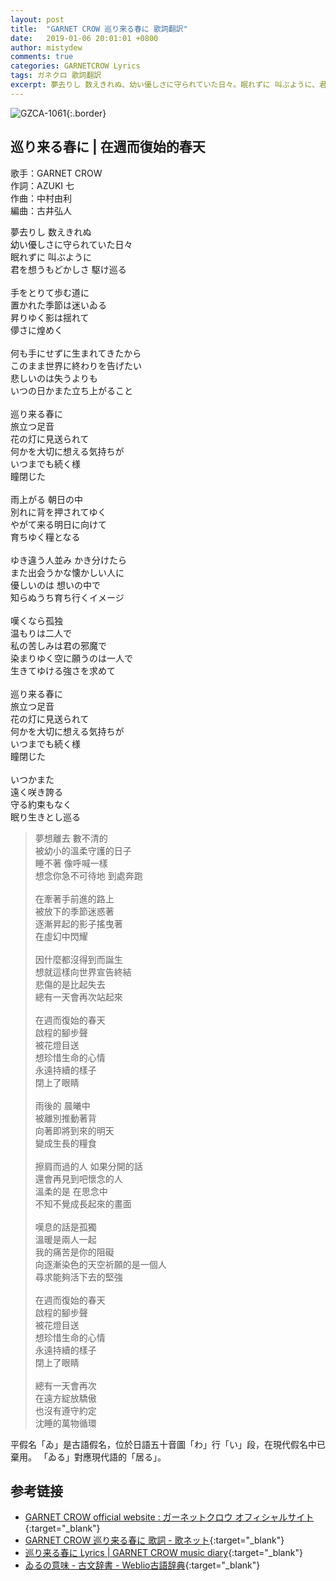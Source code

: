 ```yaml
---
layout: post
title:  "GARNET CROW 巡り来る春に 歌詞翻訳"
date:   2019-01-06 20:01:01 +0800
author: mistydew
comments: true
categories: GARNETCROW Lyrics
tags: ガネクロ 歌詞翻訳
excerpt: 夢去りし 数えきれぬ、幼い優しさに守られていた日々。眠れずに 叫ぶように、君を想うもどかしさ 駆け巡る。
---
```

![GZCA-1061](https://raw.githubusercontent.com/mistydew/gc2/master/cover/album/GZCA-1061.jpg){:.border}

## 巡り来る春に | 在週而復始的春天

歌手：GARNET CROW<br>
作詞：AZUKI 七<br>
作曲：中村由利<br>
編曲：古井弘人

<div class="lyric-original">
<p>
夢去りし 数えきれぬ<br>
幼い優しさに守られていた日々<br>
眠れずに 叫ぶように<br>
君を想うもどかしさ 駆け巡る<br>
<br>
手をとりて歩む道に<br>
置かれた季節は迷いゐる<br>
昇りゆく影は揺れて<br>
儚さに煌めく<br>
<br>
何も手にせずに生まれてきたから<br>
このまま世界に終わりを告げたい<br>
悲しいのは失うよりも<br>
いつの日かまた立ち上がること<br>
<br>
巡り来る春に<br>
旅立つ足音<br>
花の灯に見送られて<br>
何かを大切に想える気持ちが<br>
いつまでも続く様<br>
瞳閉じた<br>
<br>
雨上がる 朝日の中<br>
別れに背を押されてゆく<br>
やがて来る明日に向けて<br>
育ちゆく糧となる<br>
<br>
ゆき違う人並み かき分けたら<br>
また出会うかな懐かしい人に<br>
優しいのは 想いの中で<br>
知らぬうち育ち行くイメージ<br>
<br>
嘆くなら孤独<br>
温もりは二人で<br>
私の苦しみは君の邪魔で<br>
染まりゆく空に願うのは一人で<br>
生きてゆける強さを求めて<br>
<br>
巡り来る春に<br>
旅立つ足音<br>
花の灯に見送られて<br>
何かを大切に想える気持ちが<br>
いつまでも続く様<br>
瞳閉じた<br>
<br>
いつかまた<br>
遠く咲き誇る<br>
守る約束もなく<br>
眠り生きとし巡る
</p>
</div>

<div class="lyric-translation">
<blockquote>
夢想離去 數不清的<br>
被幼小的溫柔守護的日子<br>
睡不著 像呼喊一樣<br>
想念你急不可待地 到處奔跑<br>
<br>
在牽著手前進的路上<br>
被放下的季節迷惑著<br>
逐漸昇起的影子搖曳著<br>
在虛幻中閃耀<br>
<br>
因什麼都沒得到而誕生<br>
想就這樣向世界宣告終結<br>
悲傷的是比起失去<br>
總有一天會再次站起來<br>
<br>
在週而復始的春天<br>
啟程的腳步聲<br>
被花燈目送<br>
想珍惜生命的心情<br>
永遠持續的樣子<br>
閉上了眼睛<br>
<br>
雨後的 晨曦中<br>
被離別推動著背<br>
向著即將到來的明天<br>
變成生長的糧食<br>
<br>
擦肩而過的人 如果分開的話<br>
還會再見到吧懷念的人<br>
溫柔的是 在思念中<br>
不知不覺成長起來的畫面<br>
<br>
嘆息的話是孤獨<br>
溫暖是兩人一起<br>
我的痛苦是你的阻礙<br>
向逐漸染色的天空祈願的是一個人<br>
尋求能夠活下去的堅強<br>
<br>
在週而復始的春天<br>
啟程的腳步聲<br>
被花燈目送<br>
想珍惜生命的心情<br>
永遠持續的樣子<br>
閉上了眼睛<br>
<br>
總有一天會再次<br>
在遠方綻放驕傲<br>
也沒有遵守約定<br>
沈睡的萬物循環
</blockquote>
</div>

平假名「ゐ」是古語假名，位於日語五十音圖「わ」行「い」段，在現代假名中已棄用。
「ゐる」對應現代語的「居る」。

## 参考链接

* [GARNET CROW official website : ガーネットクロウ オフィシャルサイト](http://www.garnetcrow.com){:target="_blank"}
* [GARNET CROW 巡り来る春に 歌詞 - 歌ネット](https://www.uta-net.com/song/20131){:target="_blank"}
* [巡り来る春に Lyrics \| GARNET CROW music diary](https://mistydew.github.io/gc/lyrics/original/巡り来る春に.html){:target="_blank"}
* [ゐるの意味 - 古文辞書 - Weblio古語辞典](https://kobun.weblio.jp/content/ゐる){:target="_blank"}
